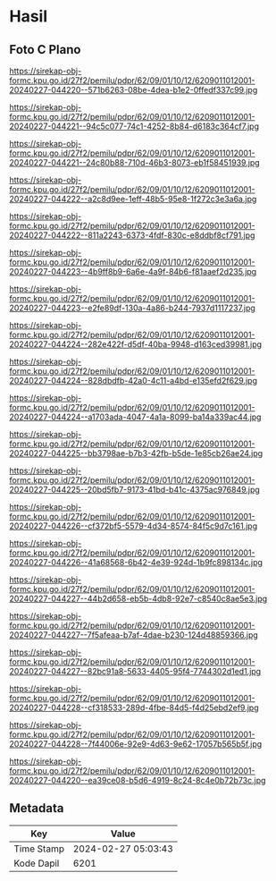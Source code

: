 # Hasil

## Foto C Plano

https://sirekap-obj-formc.kpu.go.id/27f2/pemilu/pdpr/62/09/01/10/12/6209011012001-20240227-044220--571b6263-08be-4dea-b1e2-0ffedf337c99.jpg

https://sirekap-obj-formc.kpu.go.id/27f2/pemilu/pdpr/62/09/01/10/12/6209011012001-20240227-044221--94c5c077-74c1-4252-8b84-d6183c364cf7.jpg

https://sirekap-obj-formc.kpu.go.id/27f2/pemilu/pdpr/62/09/01/10/12/6209011012001-20240227-044221--24c80b88-710d-46b3-8073-eb1f58451939.jpg

https://sirekap-obj-formc.kpu.go.id/27f2/pemilu/pdpr/62/09/01/10/12/6209011012001-20240227-044222--a2c8d9ee-1eff-48b5-95e8-1f272c3e3a6a.jpg

https://sirekap-obj-formc.kpu.go.id/27f2/pemilu/pdpr/62/09/01/10/12/6209011012001-20240227-044222--811a2243-6373-4fdf-830c-e8ddbf8cf791.jpg

https://sirekap-obj-formc.kpu.go.id/27f2/pemilu/pdpr/62/09/01/10/12/6209011012001-20240227-044223--4b9ff8b9-6a6e-4a9f-84b6-f81aaef2d235.jpg

https://sirekap-obj-formc.kpu.go.id/27f2/pemilu/pdpr/62/09/01/10/12/6209011012001-20240227-044223--e2fe89df-130a-4a86-b244-7937d1117237.jpg

https://sirekap-obj-formc.kpu.go.id/27f2/pemilu/pdpr/62/09/01/10/12/6209011012001-20240227-044224--282e422f-d5df-40ba-9948-d163ced39981.jpg

https://sirekap-obj-formc.kpu.go.id/27f2/pemilu/pdpr/62/09/01/10/12/6209011012001-20240227-044224--828dbdfb-42a0-4c11-a4bd-e135efd2f629.jpg

https://sirekap-obj-formc.kpu.go.id/27f2/pemilu/pdpr/62/09/01/10/12/6209011012001-20240227-044224--a1703ada-4047-4a1a-8099-ba14a339ac44.jpg

https://sirekap-obj-formc.kpu.go.id/27f2/pemilu/pdpr/62/09/01/10/12/6209011012001-20240227-044225--bb3798ae-b7b3-42fb-b5de-1e85cb26ae24.jpg

https://sirekap-obj-formc.kpu.go.id/27f2/pemilu/pdpr/62/09/01/10/12/6209011012001-20240227-044225--20bd5fb7-9173-41bd-b41c-4375ac976849.jpg

https://sirekap-obj-formc.kpu.go.id/27f2/pemilu/pdpr/62/09/01/10/12/6209011012001-20240227-044226--cf372bf5-5579-4d34-8574-84f5c9d7c161.jpg

https://sirekap-obj-formc.kpu.go.id/27f2/pemilu/pdpr/62/09/01/10/12/6209011012001-20240227-044226--41a68568-6b42-4e39-924d-1b9fc898134c.jpg

https://sirekap-obj-formc.kpu.go.id/27f2/pemilu/pdpr/62/09/01/10/12/6209011012001-20240227-044227--44b2d658-eb5b-4db8-92e7-c8540c8ae5e3.jpg

https://sirekap-obj-formc.kpu.go.id/27f2/pemilu/pdpr/62/09/01/10/12/6209011012001-20240227-044227--7f5afeaa-b7af-4dae-b230-124d48859366.jpg

https://sirekap-obj-formc.kpu.go.id/27f2/pemilu/pdpr/62/09/01/10/12/6209011012001-20240227-044227--82bc91a8-5633-4405-95f4-7744302d1ed1.jpg

https://sirekap-obj-formc.kpu.go.id/27f2/pemilu/pdpr/62/09/01/10/12/6209011012001-20240227-044228--cf318533-289d-4fbe-84d5-f4d25ebd2ef9.jpg

https://sirekap-obj-formc.kpu.go.id/27f2/pemilu/pdpr/62/09/01/10/12/6209011012001-20240227-044228--7f44006e-92e9-4d63-9e62-17057b565b5f.jpg

https://sirekap-obj-formc.kpu.go.id/27f2/pemilu/pdpr/62/09/01/10/12/6209011012001-20240227-044220--ea39ce08-b5d6-4919-8c24-8c4e0b72b73c.jpg


## Metadata

| Key        | Value               |
| ---------- | ------------------- |
| Time Stamp | 2024-02-27 05:03:43 |
| Kode Dapil | 6201                |



